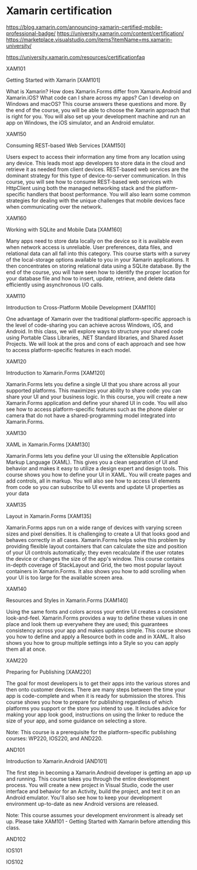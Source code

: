 # Xamarin certification

https://blog.xamarin.com/announcing-xamarin-certified-mobile-professional-badge/
https://university.xamarin.com/content/certification/
https://marketplace.visualstudio.com/items?itemName=ms.xamarin-university/

https://university.xamarin.com/resources/certificationfaq


XAM101

Getting Started with Xamarin [XAM101]

What is Xamarin? How does Xamarin.Forms differ from Xamarin.Android and Xamarin.iOS? What 
code can I share across my apps? Can I develop on Windows and macOS? This course answers 
these questions and more. By the end of the course, you will be able to choose the Xamarin 
approach that is right for you. You will also set up your development machine and run an 
app on Windows, the iOS simulator, and an Android emulator.

XAM150

Consuming REST-based Web Services [XAM150]

Users expect to access their information any time from any location using any device. 
This leads most app developers to store data in the cloud and retrieve it as needed from 
client devices. REST-based web services are the dominant strategy for this type of 
device-to-server communication. In this course, you will see how to consume REST-based web 
services with HttpClient using both the managed networking stack and the platform-specific 
handlers that boost performance. You will also learn some common strategies for dealing with 
the unique challenges that mobile devices face when communicating over the network.


XAM160

Working with SQLite and Mobile Data [XAM160]

Many apps need to store data locally on the device so it is available even when network access 
is unreliable. User preferences, data files, and relational data can all fall into this category. 
This course starts with a survey of the local-storage options available to you in your Xamarin 
applications. It then concentrates on storing relational data using a SQLite database. By the end 
of the course, you will have seen how to identify the proper location for your database file and 
how to insert, update, retrieve, and delete data efficiently using asynchronous I/O calls.


XAM110

Introduction to Cross-Platform Mobile Development [XAM110]

One advantage of Xamarin over the traditional platform-specific approach is the level of code-sharing 
you can achieve across Windows, iOS, and Android. In this class, we will explore ways to structure 
your shared code using Portable Class Libraries, .NET Standard libraries, and Shared Asset Projects. We will look at the pros and cons of each approach and see how to access platform-specific features in each model.

XAM120

Introduction to Xamarin.Forms [XAM120]

Xamarin.Forms lets you define a single UI that you share across all your supported platforms. This maximizes your ability to share code: you can share your UI and your business logic. In this course, you will create a new Xamarin.Forms application and define your shared UI in code. You will also see how to access platform-specific features such as the phone dialer or camera that do not have a shared-programming model integrated into Xamarin.Forms.


XAM130

XAML in Xamarin.Forms [XAM130]

Xamarin.Forms lets you define your UI using the eXtensible Application Markup Language (XAML). This gives you a clean separation of UI and behavior and makes it easy to utilize a design expert and design tools. This course shows you how to define your UI in XAML. You will create pages and add controls, all in markup. You will also see how to access UI elements from code so you can subscribe to UI events and update UI properties as your data 


XAM135

Layout in Xamarin.Forms [XAM135]

Xamarin.Forms apps run on a wide range of devices with varying screen sizes and pixel densities. It is challenging to create a UI that looks good and behaves correctly in all cases. Xamarin.Forms helps solve this problem by providing flexible layout containers that can calculate the size and position of your UI controls automatically; they even recalculate if the user rotates the device or changes the size of the app's window. This course contains in-depth coverage of StackLayout and Grid, the two most popular layout containers in Xamarin.Forms. It also shows you how to add scrolling when your UI is too large for the available screen area.

XAM140

Resources and Styles in Xamarin.Forms [XAM140]

Using the same fonts and colors across your entire UI creates a consistent look-and-feel. Xamarin.Forms provides a way to define these values in one place and look them up everywhere they are used; this guarantees consistency across your app and makes updates simple. This course shows you how to define and apply a Resource both in code and in XAML. It also shows you how to group multiple settings into a Style so you can apply them all at once.

XAM220

Preparing for Publishing [XAM220]

The goal for most developers is to get their apps into the various stores and then onto customer devices. There are many steps between the time your app is code-complete and when it is ready for submission the stores. This course shows you how to prepare for publishing regardless of which platforms you support or the store you intend to use. It includes advice for making your app look good, instructions on using the linker to reduce the size of your app, and some guidance on selecting a store. 

Note: This course is a prerequisite for the platform-specific publishing courses: WP220, IOS220, and AND220.

AND101

Introduction to Xamarin.Android [AND101]

The first step in becoming a Xamarin.Android developer is getting an app up and running. This 
course takes you through the entire development process. You will create a new project in Visual 
Studio, code the user interface and behavior for an Activity, build the project, and test it on an 
Android emulator. You'll also see how to keep your development environment up-to-date as new Android 
versions are released. 

Note: This course assumes your development environment is already set up. Please take XAM101 - 
Getting Started with Xamarin before attending this class.


AND102

IOS101

IOS102






